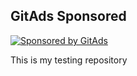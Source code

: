 <!-- GitAds-Verify: 46KMHFDDS3O7NBVDTTVVPXDZMNKK88WU -->
## GitAds Sponsored
[![Sponsored by GitAds](https://staging.gitads.dev/v1/ad-serve?source=shehzensidiq/open-cv-essentials@github)](https://staging.gitads.dev/v1/ad-track?source=shehzensidiq/open-cv-essentials@github)




This is my testing repository
